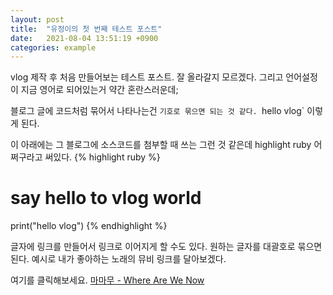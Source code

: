 ```yaml
---
layout: post
title:  "유정이의 첫 번째 테스트 포스트"
date:   2021-08-04 13:51:19 +0900
categories: example
---
```

vlog 제작 후 처음 만들어보는 테스트 포스트.
잘 올라갈지 모르겠다. 그리고 언어설정이 지금 영어로 되어있는거 약간 혼란스러운데;

블로그 글에 코드처럼 묶어서 나타나는건 `기호로 묶으면 되는 것 같다.
`hello vlog` 이렇게 된다.

이 아래에는 그 블로그에 소스코드를 첨부할 때 쓰는 그런 것 같은데 highlight ruby 어쩌구라고 써있다.
{% highlight ruby %}
# say hello to vlog world
print("hello vlog")
{% endhighlight %}

글자에 링크를 만들어서 링크로 이어지게 할 수도 있다. 원하는 글자를 대괄호로 묶으면 된다. 예시로 내가 좋아하는 노래의 뮤비 링크를 달아보겠다.

여기를 클릭해보세요. [마마무 - Where Are We Now]

[마마무 - Where Are We Now]: https://www.youtube.com/watch?v=zzk09ESX7e0

